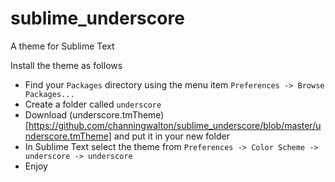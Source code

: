 sublime_underscore
==================

A theme for Sublime Text

Install the theme as follows

* Find your `Packages` directory using the menu item  `Preferences -> Browse Packages...`
* Create a folder called `underscore`
* Download (underscore.tmTheme)[https://github.com/channingwalton/sublime_underscore/blob/master/underscore.tmTheme] and put it in your new folder
* In Sublime Text select the theme from `Preferences -> Color Scheme -> underscore -> underscore`
* Enjoy